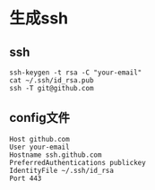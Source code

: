 # 生成ssh

## ssh

    ssh-keygen -t rsa -C "your-email"
    cat ~/.ssh/id_rsa.pub
    ssh -T git@github.com

## config文件

    Host github.com
    User your-email
    Hostname ssh.github.com
    PreferredAuthentications publickey
    IdentityFile ~/.ssh/id_rsa
    Port 443
